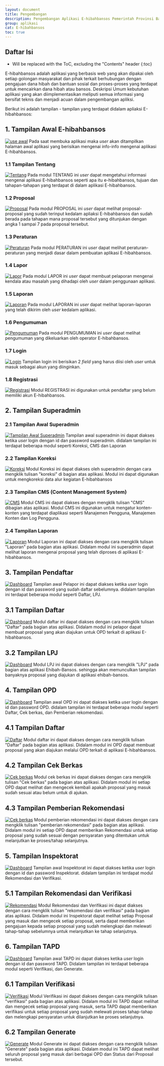 ```yaml
---
layout: document
title: Pengembangan
description: Pengembangan Aplikasi E-hibahbansos Pemerintah Provinsi Banten.
group: aplikasi
cat: E-hibahbansos
toc: true
---
```


## Daftar Isi
* Will be replaced with the ToC, excluding the "Contents" header
{:toc}

E-hibahbansos adalah aplikasi yang berbasis web yang akan dipakai oleh setiap golongan masyarakat dan pihak terkait berhubungan dengan pengajuan dana hibah dan bantuan sosial dan proses-proses yang terdapat untuk mencairkan dana hibah atau bansos.
Deskripsi Umum kebutuhan aplikasi yang akan diimplementasikan meliputi semua informasi yang bersifat teknis dan menjadi acuan dalam pengembangan apliksi.

Berikut ini adalah tampilan - tampilan yang terdapat didalam apliaksi E-hibahbansos:

## 1. Tampilan Awal E-hibahbansos
[![use awal](../hibah-bansos/images/pengembangan/tampilan-awal.png)](../hibah-bansos/images/pengembangan/tampilan-awal.png)
Pada saat membuka aplikasi maka *user* akan ditampilkan halaman awal aplikasi yang berisikan mengenai info-info mengenai aplikasi E-hibahbansos.

### 1.1 Tampilan Tentang
[![Tentang](../hibah-bansos/images/pengembangan/tentang.png)](../hibah-bansos/images/pengembangan/tentang.png)
Pada modul TENTANG ini *user* dapat mengetahui informasi mengenai aplikasi E-hibahbansos seperti apa itu e-hibahbansos, tujuan dan tahapan-tahapan yang terdapat di dalam aplikasi E-hibahbansos.

### 1.2 Proposal
[![Proposal](../hibah-bansos/images/pengembangan/proposal.png)](../hibah-bansos/images/pengembangan/proposal.png)
Pada modul PROPOSAL ini *user* dapat melihat proposal-proposal yang sudah terinput kedalam apliaksi E-hibahbansos dan sudah berada pada tahapan mana proposal tersebut yang ditunjukan dengan angka 1 sampai 7 pada proposal tersebut.

### 1.3 Peraturan
[![Peraturan](../hibah-bansos/images/pengembangan/peraturan.png)](../hibah-bansos/images/pengembangan/peraturan.png)
Pada modul PERATURAN ini *user* dapat melihat peraturan-peraturan yang menjadi dasar dalam pembuatan aplikasi E-hibahbansos.

### 1.4 Lapor
[![Lapor](../hibah-bansos/images/pengembangan/lapor.png)](../hibah-bansos/images/pengembangan/lapor.png)
Pada modul LAPOR ini *user* dapat membuat pelaporan mengenai kendala atau masalah yang dihadapi oleh *user* dalam penggunaan aplikasi.

### 1.5 Laporan
[![Laporan](../hibah-bansos/images/pengembangan/laporan.png)](../hibah-bansos/images/pengembangan/laporan.png)
Pada modul LAPORAN ini *user* dapat melihat laporan-laporan yang telah dikirim oleh *user* kedalam aplikasi.

### 1.6 Pengumuman
[![Pengumuman](../hibah-bansos/images/pengembangan/pengumuman.png)](../hibah-bansos/images/pengembangan/pengumuman.png)
Pada modul PENGUMUMAN ini *user* dapat melihat pengumuman yang  dikeluarkan oleh operator E-hibahbansos.

### 1.7 Login
[![Login](../hibah-bansos/images/pengembangan/login.png)](../hibah-bansos/images/pengembangan/login.png)
Tampilan login ini berisikan 2 *field* yang harus diisi oleh *user* untuk masuk sebagai akun yang diinginkan.

### 1.8 Registrasi
[![Registrasi](../hibah-bansos/images/pengembangan/registrasi.png)](../hibah-bansos/images/pengembangan/registrasi.png)
Modul REGISTRASI ini digunakan untuk pendaftar yang belum memiliki akun E-hibahbansos.

## 2. Tampilan Superadmin

### 2.1 Tampilan Awal Superadmin
[![Tampilan Awal Superadmin](../hibah-bansos/images/pengembangan/sa-awal.png)](../hibah-bansos/images/pengembangan/sa-awal.png)
Tampilan awal superadmin ini dapat diakses ketika *user* login dengan id dan password superadmin. didalam tampilan ini terdapat beberapa modul seperti Koreksi, CMS dan Laporan

### 2.2 Tampilan Koreksi
[![Koreksi](../hibah-bansos/images/pengembangan/sa-koreksi.png)](../hibah-bansos/images/pengembangan/sa-koreksi.png)
Modul Koreksi ini dapat diakses oleh superadmin dengan cara mengklik tulisan "koreksi" di bagian atas aplikasi. Modul ini dapat digunakan untuk mengkoreksi data alur kegiatan E-hibahbansos

### 2.3 Tampilan CMS (Content Management System)
[![CMS](../hibah-bansos/images/pengembangan/sa-cms.png)](../hibah-bansos/images/pengembangan/sa-cms.png)
Modul CMS ini dapat diakses dengan mengklik tulisan "CMS" dibagian atas aplikasi. Modul CMS ini digunakan untuk mengatur konten-konten yang terdapat diaplikasi seperti Manajemen Pengguna, Manajemen Konten dan Log Pengguna.

### 2.4 Tampilan Laporan
[![Laporan](../hibah-bansos/images/pengembangan/sa-laporan.png)](../hibah-bansos/images/pengembangan/sa-laporan.png)
Modul Laporan ini dapat diakses dengan cara mengklik tulisan "Laporan" pada bagian atas aplikasi. Didalam modul ini superadmin dapat melihat laporan mengenai proposal yang telah diproses di aplikasi E-hibahbansos.

## 3. Tampilan Pendaftar
[![Dashboard](../hibah-bansos/images/pengembangan/sa-dashboard-pelapor.png)](../hibah-bansos/images/pengembangan/sa-dashboard-pelapor.png)
Tampilan awal Pelapor ini dapat diakses ketika *user* login dengan id dan password yang sudah daftar sebelumnya. didalam tampilan ini terdapat beberapa modul seperti Daftar, LPJ.

## 3.1 Tampilan Daftar
[![Dashboard](../hibah-bansos/images/pengembangan/sa-daftar-pelapor.png)](../hibah-bansos/images/pengembangan/sa-daftar-pelapor.png)
Modul daftar ini dapat diakses dengan cara mengklik tulisan "Daftar" pada bagian atas aplikasi. Didalam modul ini pelapor dapat membuat proposal yang akan diajukan untuk OPD terkait di aplikasi E-hibahbansos.

## 3.2 Tampilan LPJ
[![Dashboard](../hibah-bansos/images/pengembangan/sa-lpj-pelapor.png)](../hibah-bansos/images/pengembangan/sa-lpj-pelapor.png)
Modul LPJ ini dapat diakses dengan cara mengklik "LPJ" pada bagian atas aplikasi Ehibah-Bansos. sehingga akan memunculkan tampilan banyaknya proposal yang diajukan di aplikasi ehibah-bansos.

## 4. Tampilan OPD
[![Dashboard](../hibah-bansos/images/pengembangan/sa-dashboard-opd.png)](../hibah-bansos/images/pengembangan/sa-dashboard-opd.png)
Tampilan awal OPD ini dapat diakses ketika *user* login dengan id dan password OPD. didalam tampilan ini terdapat beberapa modul seperti Daftar, Cek berkas, dan Pemberian rekomendasi.

## 4.1 Tampilan Daftar
[![Daftar](../hibah-bansos/images/pengembangan/sa-daftar-opd.png)](../hibah-bansos/images/pengembangan/sa-daftar-opd.png)
Modul daftar ini dapat diakses dengan cara mengklik tulisan "Daftar" pada bagian atas aplikasi. Didalam modul ini OPD dapat membuat proposal yang akan diajukan melalui OPD terkait di aplikasi E-hibahbansos.

## 4.2 Tampilan Cek Berkas
[![Cek berkas](../hibah-bansos/images/pengembangan/sa-cek-berkas-opd.png)](../hibah-bansos/images/pengembangan/sa-cek-berkas-opd.png)
Modul cek berkas ini dapat diakses dengan cara mengklik tulisan "Cek berkas" pada bagian atas aplikasi. Didalam modul ini setiap OPD dapat melihat dan mengecek kembali apakah proposal yang masuk sudah sesuai atau belum untuk di ajukan.

## 4.3 Tampilan Pemberian Rekomendasi
[![Cek berkas](../hibah-bansos/images/pengembangan/sa-pemberian-rekomendasi-opd.png)](../hibah-bansos/images/pengembangan/sa-pemberian-rekomendasi-opd.png)
Modul pemberian rekomendasi ini dapat diakses dengan cara mengklik tulisan "pemberian rekomendasi" pada bagian atas aplikasi. Didalam modul ini setiap OPD dapat memberikan Rekomendasi untuk setiap proposal yang sudah sesuai dengan persyaratan yang ditentukan untuk melanjutkan ke proses/tahap selanjutnya.

## 5. Tampilan Inspektorat
[![Dashboard](../hibah-bansos/images/pengembangan/sa-dashboard-inspektorat.png)](../hibah-bansos/images/pengembangan/sa-dashboard-inspektorat.png)
Tampilan awal Inspektorat ini dapat diakses ketika *user* login dengan id dan password Inspektorat. didalam tampilan ini terdapat modul Rekomendasi dan Verifikasi.

## 5.1 Tampilan Rekomendasi dan Verifikasi
[![Rekomendasi](../hibah-bansos/images/pengembangan/sa-rekomendasi-inspektorat.png)](../hibah-bansos/images/pengembangan/sa-rekomendasi-inspektorat.png)
Modul Rekomendasi dan Verifikasi ini dapat diakses dengan cara mengklik tulisan "rekomendasi dan verifikasi" pada bagian atas aplikasi. Didalam modul ini Inspektorat dapat melihat setiap Proposal yang masuk dan mengecek setiap proposal, serta dapat memberikan pengajuan kepada setiap proposal yang sudah melengkapi dan melewati tahap-tahap sebelumnya untuk melanjutkan ke tahap selanjutnya.

## 6. Tampilan TAPD
[![Dashboard](../hibah-bansos/images/pengembangan/sa-dashboard-tapd.png)](../hibah-bansos/images/pengembangan/sa-dashboard-tapd.png)
Tampilan awal TAPD ini dapat diakses ketika *user* login dengan id dan password TAPD. Didalam tampilan ini terdapat beberapa modul seperti Verifikasi, dan Generate.

## 6.1 Tampilan Verifikasi
[![Verifikasi](../hibah-bansos/images/pengembangan/sa-verifikasi-tapd.png)](../hibah-bansos/images/pengembangan/sa-verifikasi-tapd.png)
Modul Verifikasi ini dapat diakses dengan cara mengklik tulisan "verifikasi" pada bagian atas aplikasi. Didalam modul ini TAPD dapat melihat dan mengecek setiap proposal yang masuk, serta TAPD dapat memberikan verifikasi untuk setiap proposal yang sudah melewati proses tahap-tahap dan melengkapi persyaratan untuk dilanjutkan ke proses selanjutnya.

## 6.2 Tampilan Generate
[![Generate](../hibah-bansos/images/pengembangan/sa-generate-tapd.png)](../hibah-bansos/images/pengembangan/sa-generate-tapd.png)
Modul Generate ini dapat diakses dengan cara mengklik tulisan "Generate" pada bagian atas aplikasi. Didalam modul ini TAPD dapat
melihat seluruh proposal yang masuk dari berbagai OPD dan Status dari Proposal tersebut.
